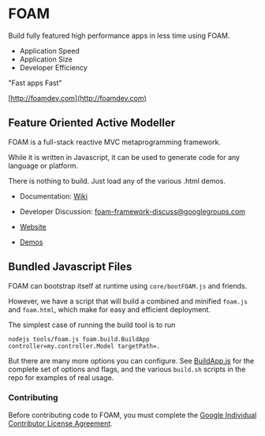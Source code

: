 # FOAM

Build fully featured high performance apps in less time using FOAM.

  * Application Speed
  * Application Size
  * Developer Efficiency

"Fast apps Fast"

[http://foamdev.com](http://foamdev.com)

## Feature Oriented Active Modeller

FOAM is a full-stack reactive MVC metaprogramming framework.

While it is written in Javascript, it can be used to generate code for any
language or platform.

There is nothing to build.  Just load any of the various .html demos.

  * Documentation: [Wiki](https://github.com/foam-framework/foam/wiki)

  * Developer Discussion: [foam-framework-discuss@googlegroups.com](https://groups.google.com/forum/#!forum/foam-framework-discuss)

  * [Website](http://foam-framework.github.io/foam/)

  * [Demos](http://foam-framework.github.io/foam/foam/demos/DemoCat.html)

<!--
## Testing

FOAM has automated tests that can be run with `npm test`. This depends only on a working Node.js and `npm`.

There is also a pre-commit hook in `hooks/pre-commit`; it can be installed by running `hooks/install.sh` one time. Then the tests will run before any `git commit` and block the commit if they're failing.

Regression tests whose output has legitimately changed can be conveniently updated using the test page. That works as follows:
```
nodejs tests/server.js
```
and then navigate to [http://localhost:8888/tests/FOAMTests.html](http://localhost:8888/tests/FOAMTests.html).

Any failed regression test will highlight its results with red borders, and the "Update Master" button will write the test's latest results into the master. This edits `tests/FUNTests.xml`, which you should then check in. **Be careful to make sure the new output of the test is actually valid!**

### UI Testing

A small subset of tests require human oversight. These can be run using the server (see above) and then navigating to [http://localhost:8888/tests/FOAMTests.html?ui=1](http://localhost:8888/tests/FOAMTests.html?ui=1) to see just the UI tests.

The `?ui=1` parameter shows only tests with the `'ui'` tag.
-->

## Bundled Javascript Files

FOAM can bootstrap itself at runtime using `core/bootFOAM.js` and friends.

However, we have a script that will build a combined and minified `foam.js` and
`foam.html`, which make for easy and efficient deployment.

The simplest case of running the build tool is to run

```
nodejs tools/foam.js foam.build.BuildApp controller=my.controller.Model targetPath=.
```

But there are many more options you can configure. See [BuildApp.js](https://github.com/foam-framework/foam/tree/master/js/foam/build/BuildApp.js)
for the complete set of options and flags, and the various `build.sh` scripts in
the repo for examples of real usage.

### Contributing

Before contributing code to FOAM, you must complete the [Google Individual Contributor License Agreement](https://cla.developers.google.com/about/google-individual?csw=1).
